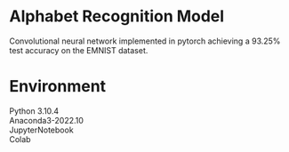# Alphabet Recognition Model
Convolutional neural network implemented in pytorch achieving a 93.25% test accuracy on the EMNIST dataset.


# Environment
Python 3.10.4 <br>
Anaconda3-2022.10 <br>
JupyterNotebook <br>
Colab
